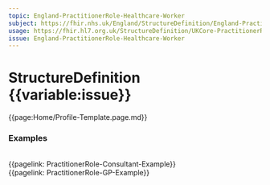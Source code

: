 ```yaml
---
topic: England-PractitionerRole-Healthcare-Worker
subject: https://fhir.nhs.uk/England/StructureDefinition/England-PractitionerRole-Healthcare-Worker
usage: https://fhir.hl7.org.uk/StructureDefinition/UKCore-PractitionerRole
issue: England-PractitionerRole-Healthcare-Worker
---
```


# StructureDefinition {{variable:issue}}

<nocheck>
{{page:Home/Profile-Template.page.md}}

<div id="Examples" class="tabcontent">
  <h3>Examples</h3>
<br>{{pagelink: PractitionerRole-Consultant-Example}}
<br>{{pagelink: PractitionerRole-GP-Example}}
<br><br>

</div>
</nocheck>